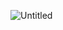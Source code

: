 ![Untitled](https://user-images.githubusercontent.com/89863498/193285646-1c2d484b-4953-4ebf-8b2a-7c627a208023.gif)
